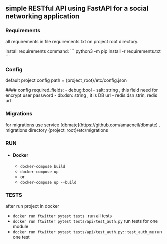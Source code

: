 ## simple RESTful API using FastAPI for a social networking application

### Requirements

<p>all requirements in file requirements.txt on project root directory. </p>
install requirements command:
``` python3 -m pip install -r requirements.txt ```

### Config

<p>default project config path = {project_root}/etc/config.json </p>
#### config required_fields:
- debug:bool
- salt: string , this field need for encrypt user password
- db:dsn: string , it is DB url
- redis:dsn strin, redis url

### Migrations

<p>
for migrations use service [dbmate](https://github.com/amacneil/dbmate) .
migrations directory {project_root}/etc/migrations
</p>

### RUN

- #### Docker
    - ``` docker-compose build ```
    - ``` docker-compose up ```
    - or
    - ``` docker-compose up --build ```

### TESTS

after run project in docker

- ```docker run ftwitter pytest tests ``` run all tests
- ```docker run ftwitter pytest tests/api/test_auth.py``` run tests for one module
- ```docker run ftwitter pytest tests/api/test_auth.py::test_auth_me``` run one test
